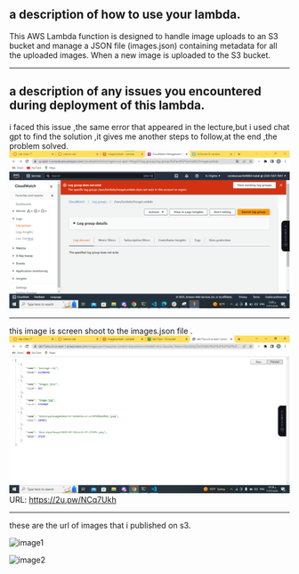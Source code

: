 ## a description of how to use your lambda.
This AWS Lambda function is designed to handle image uploads to an S3 bucket and manage a JSON file (images.json) containing metadata for all the uploaded images. When a new image is uploaded to the S3 bucket. 
_ _ _
## a description of any issues you encountered during deployment of this lambda.
i faced this issue ,the same error that appeared in the lecture,but i used chat gpt to find the solution ,it gives me another steps to follow,at the end ,the problem solved.
![error](error.png)
_ _ _
this image is screen shoot to the images.json file .
![Alt text](image.png)
URL: https://2u.pw/NCq7Ukh

_ _ _
these are the url of images that i published on s3.

![image1](https://lab17aws.s3.amazonaws.com/WhatsApp+Image+2023-07-18+at+1.27.27+PM.jpeg)

![image2](https://lab17aws.s3.amazonaws.com/WhatsApp+Image+2023-07-18+at+1.27.27+PM+(1).jpeg)

